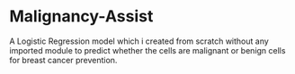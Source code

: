 # Malignancy-Assist
A Logistic Regression model which i created from scratch without any imported module to predict whether the cells are malignant or benign cells for breast cancer prevention. 
